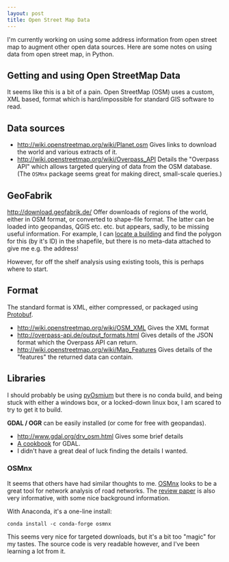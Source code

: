 ```yaml
---
layout: post
title: Open Street Map Data
---
```


I'm currently working on using some address information from open street map to augment other open data sources.  Here are some notes on using data from open street map, in Python.

## Getting and using Open StreetMap Data

It seems like this is a bit of a pain.  Open StreetMap (OSM) uses a custom, XML based, format which is hard/impossible for standard GIS software to read.

<!--more-->

## Data sources

- http://wiki.openstreetmap.org/wiki/Planet.osm Gives links to download the world and various extracts of it.
- http://wiki.openstreetmap.org/wiki/Overpass_API Details the "Overpass API" which allows targeted querying of data from the OSM database.  (The `OSMnx` package seems great for making direct, small-scale queries.)


## GeoFabrik

http://download.geofabrik.de/  Offer downloads of regions of the world, either in OSM format, or converted to shape-file format.  The latter can be loaded into geopandas, QGIS etc. etc. but appears, sadly, to be missing useful information.  For example, I can [locate a building](https://www.openstreetmap.org/way/210164834) and find the polygon for this (by it's ID) in the shapefile, but there is no meta-data attached to give me e.g. the address!

However, for off the shelf analysis using existing tools, this is perhaps where to start.


## Format

The standard format is XML, either compressed, or packaged using [Protobuf](https://developers.google.com/protocol-buffers/).

- http://wiki.openstreetmap.org/wiki/OSM_XML Gives the XML format
- http://overpass-api.de/output_formats.html Gives details of the JSON format which the Overpass API can return.
- http://wiki.openstreetmap.org/wiki/Map_Features Gives details of the "features" the returned data can contain.


## Libraries

I should probably be using [pyOsmium](http://osmcode.org/pyosmium/) but there is no conda build, and being stuck with either a windows box, or a locked-down linux box, I am scared to try to get it to build.

**GDAL / OGR** can be easily installed (or come for free with geopandas).

- http://www.gdal.org/drv_osm.html Gives some brief details
- [A cookbook](https://pcjericks.github.io/py-gdalogr-cookbook/vector_layers.html) for GDAL.
- I didn't have a great deal of luck finding the details I wanted.


### OSMnx

It seems that others have had similar thoughts to me.  [OSMnx](https://github.com/gboeing/osmnx) looks to be a great tool for network analysis of road networks.  The [review paper](https://www.researchgate.net/publication/309738462_OSMnx_New_Methods_for_Acquiring_Constructing_Analyzing_and_Visualizing_Complex_Street_Networks) is also very informative, with some nice background information.

With Anaconda, it's a one-line install:

    conda install -c conda-forge osmnx

This seems very nice for targeted downloads, but it's a bit too "magic" for my tastes.  The source code is very readable however, and I've been learning a lot from it.